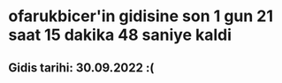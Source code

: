 # ofarukbicer'in gidisine son 1 gun 21 saat 15 dakika 48 saniye kaldi

## Gidis tarihi: 30.09.2022 :(